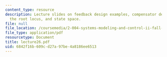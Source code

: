 ```yaml
---
content_type: resource
description: Lecture slides on feedback design examples, compensator design using
  the root locus, and state space.
file: null
file_location: /coursemedia/2-004-systems-modeling-and-control-ii-fall-2007/6842f16b609cd27a97be4a8186ee6513_lecture26.pdf
file_type: application/pdf
resourcetype: Document
title: lecture26.pdf
uid: 6842f16b-609c-d27a-97be-4a8186ee6513
---
```

